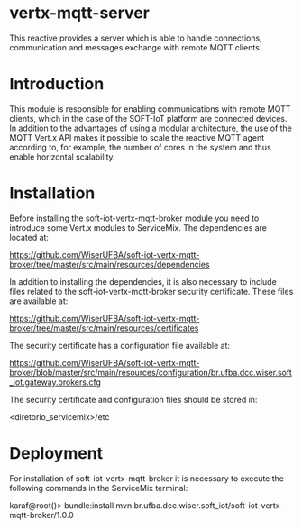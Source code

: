 # vertx-mqtt-server
This reactive provides a server which is able to handle connections, communication and messages exchange with remote MQTT clients.
# Introduction

This module is responsible for enabling communications with remote MQTT clients, which in the case of the SOFT-IoT platform are connected devices. In addition to the advantages of using a modular architecture, the use of the MQTT Vert.x API makes it possible to scale the reactive MQTT agent according to, for example, the number of cores in the system and thus enable horizontal scalability.

# Installation
Before installing the soft-iot-vertx-mqtt-broker module you need to introduce some Vert.x modules to ServiceMix. The dependencies are located at:

https://github.com/WiserUFBA/soft-iot-vertx-mqtt-broker/tree/master/src/main/resources/dependencies

In addition to installing the dependencies, it is also necessary to include files related to the soft-iot-vertx-mqtt-broker security certificate. These files are available at:

https://github.com/WiserUFBA/soft-iot-vertx-mqtt-broker/tree/master/src/main/resources/certificates

The security certificate has a configuration file available at:

https://github.com/WiserUFBA/soft-iot-vertx-mqtt-broker/blob/master/src/main/resources/configuration/br.ufba.dcc.wiser.soft_iot.gateway.brokers.cfg

The security certificate and configuration files should be stored in:

<diretorio_servicemix>/etc

# Deployment
For installation of soft-iot-vertx-mqtt-broker it is necessary to execute the following commands in the ServiceMix terminal:

karaf@root()> bundle:install mvn:br.ufba.dcc.wiser.soft_iot/soft-iot-vertx-mqtt-broker/1.0.0

